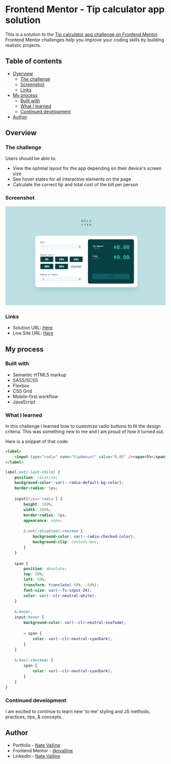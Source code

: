 # Frontend Mentor - Tip calculator app solution

This is a solution to the [Tip calculator app challenge on Frontend Mentor](https://www.frontendmentor.io/challenges/tip-calculator-app-ugJNGbJUX). Frontend Mentor challenges help you improve your coding skills by building realistic projects.

## Table of contents

- [Overview](#overview)
  - [The challenge](#the-challenge)
  - [Screenshot](#screenshot)
  - [Links](#links)
- [My process](#my-process)
  - [Built with](#built-with)
  - [What I learned](#what-i-learned)
  - [Continued development](#continued-development)
- [Author](#author)

## Overview

### The challenge

Users should be able to:

- View the optimal layout for the app depending on their device's screen size
- See hover states for all interactive elements on the page
- Calculate the correct tip and total cost of the bill per person

### Screenshot

![Completed Tip Calculator App Solution](./design/screenshot.png)

### Links

- Solution URL: [Here](https://www.frontendmentor.io/solutions/vanilla-js-and-sass-TXf7mXxUdY)
- Live Site URL: [Here](https://nv-tip-calculator-app.netlify.app/)

## My process

### Built with

- Semantic HTML5 markup
- SASS/SCSS
- Flexbox
- CSS Grid
- Mobile-first workflow
- JavaScript

### What I learned

In this challenge I learned how to customize radio buttons to fit the design criteria. This was something new to me and I am proud of how it turned out.

Here is a snippet of that code:

```html
<label>
	<input type="radio" name="tipAmount" value="0.05" /><span>5%</span>
</label>
```

```css
label:not(:last-child) {
	position: relative;
	background-color: var(--radio-default-bg-color);
	border-radius: 5px;

	input[type='radio'] {
		height: 100%;
		width: 100%;
		border-radius: 5px;
		appearance: none;

		&:not(:disabled):checked {
			background-color: var(--radio-checked-color);
			background-clip: content-box;
		}
	}

	span {
		position: absolute;
		top: 50%;
		left: 50%;
		transform: translate(-50%, -50%);
		font-size: var(--fs-input-24);
		color: var(--clr-neutral-white);
	}

	&:hover,
	input:hover {
		background-color: var(--clr-neutral-seafoam);

		> span {
			color: var(--clr-neutral-cyanDark);
		}
	}

	&:has(:checked) {
		span {
			color: var(--clr-neutral-cyanDark);
		}
	}
}
```

### Continued development

I am excited to continue to learn new 'to me' styling and JS methods, practices, tips, & concepts.

## Author

- Portfolio - [Nate Valline](https://natevalline.dev)
- Frontend Mentor - [@nvalline](https://www.frontendmentor.io/profile/nvalline)
- LinkedIn - [Nate Valline](https://www.linkedin.com/in/nvalline)

